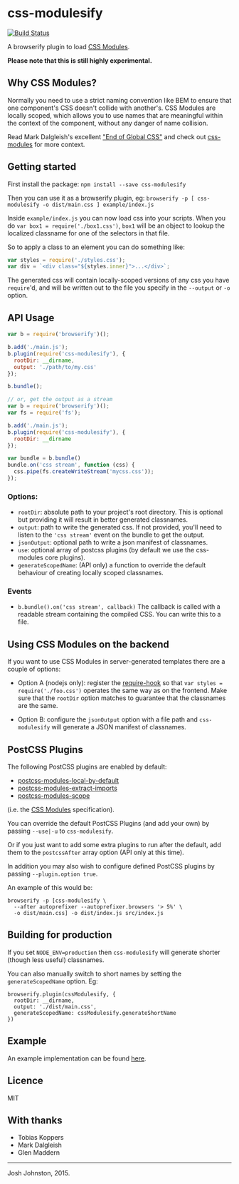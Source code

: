 # css-modulesify

[![Build Status](https://travis-ci.org/css-modules/css-modulesify.svg?branch=master)](https://travis-ci.org/css-modules/css-modulesify)

A browserify plugin to load [CSS Modules].

[CSS Modules]: https://github.com/css-modules/css-modules

**Please note that this is still highly experimental.**

## Why CSS Modules?

Normally you need to use a strict naming convention like BEM to ensure that one component's CSS doesn't collide with another's. CSS Modules are locally scoped, which allows you to use names that are meaningful within the context of the component, without any danger of name collision.

Read Mark Dalgleish's excellent ["End of Global CSS"](https://medium.com/seek-ui-engineering/the-end-of-global-css-90d2a4a06284) and check out [css-modules](https://github.com/css-modules/css-modules) for more context.

## Getting started

First install the package: `npm install --save css-modulesify`

Then you can use it as a browserify plugin, eg: `browserify -p [ css-modulesify -o dist/main.css ] example/index.js`

Inside `example/index.js` you can now load css into your scripts.  When you do `var box1 = require('./box1.css')`, `box1` will be an object to lookup the localized classname for one of the selectors in that file.

So to apply a class to an element you can do something like:

```js
var styles = require('./styles.css');
var div = `<div class="${styles.inner}">...</div>`;
```

The generated css will contain locally-scoped versions of any css you have `require`'d, and will be written out to the file you specify in the `--output` or `-o` option.

## API Usage

```js
var b = require('browserify')();

b.add('./main.js');
b.plugin(require('css-modulesify'), {
  rootDir: __dirname,
  output: './path/to/my.css'
});

b.bundle();
```

```js
// or, get the output as a stream
var b = require('browserify')();
var fs = require('fs');

b.add('./main.js');
b.plugin(require('css-modulesify'), {
  rootDir: __dirname
});

var bundle = b.bundle()
bundle.on('css stream', function (css) {
  css.pipe(fs.createWriteStream('mycss.css'));
});
```

### Options:

- `rootDir`: absolute path to your project's root directory. This is optional but providing it will result in better generated classnames.
- `output`: path to write the generated css. If not provided, you'll need to listen to the `'css stream'` event on the bundle to get the output.
- `jsonOutput`: optional path to write a json manifest of classnames.
- `use`: optional array of postcss plugins (by default we use the css-modules core plugins).
- `generateScopedName`: (API only) a function to override the default behaviour of creating locally scoped classnames.

### Events
- `b.bundle().on('css stream', callback)` The callback is called with a readable stream containing the compiled CSS. You can write this to a file.

## Using CSS Modules on the backend

If you want to use CSS Modules in server-generated templates there are a couple of options:

- Option A (nodejs only): register the [require-hook](https://github.com/css-modules/css-modules-require-hook) so that `var styles = require('./foo.css')` operates the same way as on the frontend. Make sure that the `rootDir` option matches to guarantee that the classnames are the same.

- Option B: configure the `jsonOutput` option with a file path and `css-modulesify` will generate a JSON manifest of classnames.


## PostCSS Plugins

The following PostCSS plugins are enabled by default:

  * [postcss-modules-local-by-default]
  * [postcss-modules-extract-imports]
  * [postcss-modules-scope]

(i.e. the [CSS Modules] specification).

You can override the default PostCSS Plugins (and add your own) by passing `--use|-u` to `css-modulesify`.

Or if you just want to add some extra plugins to run after the default, add them to the `postcssAfter` array option (API only at this time).

In addition you may also wish to configure defined PostCSS plugins by passing `--plugin.option true`.

An example of this would be:

```
browserify -p [css-modulesify \
  --after autoprefixer --autoprefixer.browsers '> 5%' \
  -o dist/main.css] -o dist/index.js src/index.js
```

[postcss-modules-local-by-default]: https://github.com/css-modules/postcss-modules-local-by-default
[postcss-modules-extract-imports]: https://github.com/css-modules/postcss-modules-extract-imports
[postcss-modules-scope]: https://github.com/css-modules/postcss-modules-scope

## Building for production

If you set `NODE_ENV=production` then `css-modulesify` will generate shorter (though less useful) classnames.

You can also manually switch to short names by setting the `generateScopedName` option. Eg:

```
browserify.plugin(cssModulesify, {
  rootDir: __dirname,
  output: './dist/main.css',
  generateScopedName: cssModulesify.generateShortName
})
```

## Example

An example implementation can be found [here](https://github.com/css-modules/browserify-demo).

## Licence

MIT

## With thanks

 - Tobias Koppers
 - Mark Dalgleish
 - Glen Maddern

----
Josh Johnston, 2015.
